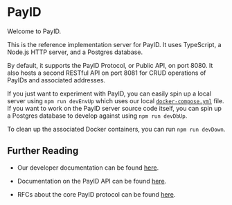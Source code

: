 # PayID

Welcome to PayID.

This is the reference implementation server for PayID. It uses TypeScript, a Node.js HTTP server, and a Postgres database.

By default, it supports the PayID Protocol, or Public API, on port 8080. It also hosts a second RESTful API on port 8081 for CRUD operations of PayIDs and associated addresses.

If you just want to experiment with PayID, you can easily spin up a local server using `npm run devEnvUp` which uses our local [`docker-compose.yml`](./docker-compose.yml) file. If you want to work on the PayID server source code itself, you can spin up a Postgres database to develop against using `npm run devDbUp`.

To clean up the associated Docker containers, you can run `npm run devDown`.

## Further Reading

- Our developer documentation can be found [here](https://docs.payid.org/docs/payid-overview).

- Documentation on the PayID API can be found [here](https://api.payid.org/?version=latest).

- RFCs about the core PayID protocol can be found [here](https://github.com/payid-org/rfcs).
